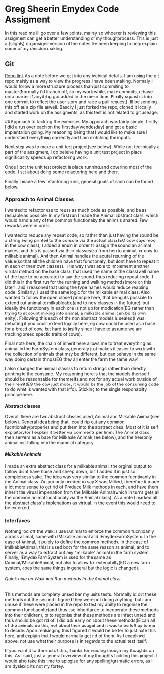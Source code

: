 # Greg Sheerin Emydex Code Assigment

In this read me ill go over a few points, mainly so whoever is reviewing this assigment can get a better understanding of my thoughprocess. This is just a (slighly) organsiged version of the notes Ive been keeping to 
help explain some of my descion making.

## Git
[Repo link](https://github.com/GregSheerin/ETL-Repo)
As a note before we get into any techical details. I am using the git repo mainly as a way to view the progress I have been making. Normaly I would follow a more structure process than
just commiting to master(Normally i'd branch off, do my work while, make commits, rebase onto master if anything got added in the mean time. Finally squash it into one commit to reflect the user story
and raise a pull request). Ill be sending this off as a zip file aswell. 
Bascily I just forked the repo, cloned it locally and started work on the assigments, as this test is not related to git useage.

##Apporach to tackling the exercises
My apporach was fairly simple, firstly I did a run over each on the first day(wendesday) and got a basic implentation going. My reasoning being that I would like to make sure I understand
everything correctly and I am matching the inputs.

Next step was to make a unit test project(see below). While not technically a part of the assigment, I do beleive having a unit test project in place significanlty speeds up refactoring work.

Once I got the unit test project in place,running,and covering most of the code. I set about doing some refactoring here and there.

Finally I made a few refactoring runs, general goals of each can be found below.

### Approach to Animal Classes
I wanted to refactor use to reuse as much code as possible, and be as resuable as possible. In my first run I made the Animal abstract class, which would handle any of the common
functionalty the animals shared. Few reworks were in order. 

I wanted to reduce any repeat code, so rather than just having the sound be a string being printed to the console via the actual class(EG cow says moo in the cow class),
I added a enum in order to assign the sound an animal makes, and this is passed via their classes(so from hen to animal, or cow to milkable animal). And then Animal handles the acutal
returning of the value(so that all the children have that functionaly, but dont have to repeat it in each of their own classes).
This way I was able to implement another virutal method on the base class, that used the name of the class(well name of the type to be accurate) to say the sound, thus reducing repeat code.
I did this in the first run for the running and walking methods(more on this later), and I reasoned that using the type names would reduce reapting code. Similarly, I used the same logic for the milkable animal class.
Also wanted to follow the open closed princple here, that being its possible to extend out animal to milkableable(and to new classes in the future), but ideally the functionaly in each one
is not up for modication(EG rather than trying to account milking into animal, a milkable animal can be its own enity). Following this each of the non abstract models is sealed(I was debating if you could extend logcily here, eg cow could be used as a base for a breed of cow, but hard to jusifty since I have to assume we are tracking breed specfic traits of cows).

Final note here, the chain of inherit here allows me to treat everything as animal in the FarmSystem class, generaly just makes it easier to work with the collection of animals that may be different, but can behave in the same way doing certain things(EG they all enter the farm the same way)

I also changed the animal classes to return strings rather than directly printing to the consume. My reasoning here is that the models themself should be reasonsable for themselfs,and not for
any actual work outside of their remit(EG the cow just moos, it would be the job of the consuming code to do what is wanted with that info). Sticking to the single responabilty princlpe here.

#### Abstract classes
Overall there are two abstract classes used, Animal and Milkable Animal(see below). General idea being that I could rip out any common fucntionalty/properies and put them into the abstract
class. Most of it is self explaitory(or I explain it better via comments per line). The Animal class then servers as a base for Milkable Animal( see below), and the hen(only animal not falling into the mammal category)

##### Milkable Animals
I made an extra abstract class for a milkable animal, the orginal output to follow didnt have horse and sheep down, but I added it in just so completness sake. The idea was very simliar
to the common fucntioanly in the Animal class. Output only needed to say X was Milked, therefore it made a lot more sense to get rid of Produce Milk methods in each, and have them
inherit the virual implenation from the Milkable Animal(which in turns gets all the common animal fucntionaly via the Animal class). As a note I marked all the abstract class's
implenations as virtual. In the event this would need to be extented.

### Interfaces
Nothing too off the walk. I use IAnimal to enforce the common fucntioanly across animal, same with IMilkable animal and IEmydexFarmSystem. In the case of Animal, it purely
to define the common methods. In the case of ImilkableAnimal, this is used both for the same reason as animal, and to server as a way to extract out any "milkable" animal in the farm system.
Finally, IEmydexFarmSystem is used for the same as IAnimal/IMilkableAnimal, but also to allow for extenabilty(EG a new farm system, does the same things in general but the logic is changed).

###### Quick note on Walk and Run methods in the Animal class
This methods are complety unsed bar my units tests. Normally id cut these methods out the second I figured they were not doing anything, but I am unuse if these were placed in the repo
to test my abilty to regonise the common functiaonlty(and thus use inheritance to incoperate these methods into their children), or to regonise that these methods are infact unsed and thus should be got rid of.
I did ask early on about these methods(IE can all of the animals do this, not about their usage) and it was to be left up to me to decide. Apon realsinging this I figured it would be better
to just note this here, and explain that I would normally get rid of them. As I exaplined above, not use what their purpose is in regards to the actual test itself.


If you want it to the end of this, thanks for reading though my thoughts on this. As I said, just a general overview of my thoughts tackling this project. I would also take this time
to aplogise for any spelling/gramatic errors, as I am dyslexic its not my fortey. 



